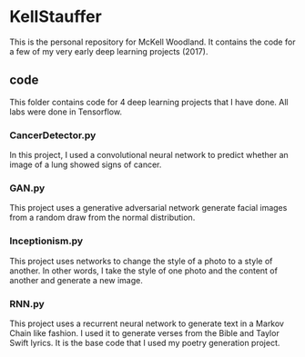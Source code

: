 # KellStauffer

This is the personal repository for McKell Woodland.
It contains the code for a few of my very early deep learning projects (2017).

## code

This folder contains code for 4 deep learning projects that I have done.
All labs were done in Tensorflow.

### CancerDetector.py

In this project, I used a convolutional neural network to predict whether an image of a lung showed signs of cancer.

### GAN.py

This project uses a generative adversarial network generate facial images from a random draw from the normal distribution.

### Inceptionism.py

This project uses networks to change the style of a photo to a style of another.
In other words, I take the style of one photo and the content of another and generate a new image.

### RNN.py

This project uses a recurrent neural network to generate text in a Markov Chain like fashion.
I used it to generate verses from the Bible and Taylor Swift lyrics.
It is the base code that I used my poetry generation project.
